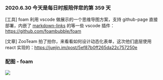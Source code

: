 ### 2020.6.30 今天是每日时报陪伴您的第 359 天

[工具] foam 利用 vscode 做展示的一个思维导图方案，支持 github-page 直接部署，内嵌了 [markdown-links](https://github.com/tchayen/markdown-links) 的等一些 vscode 插件：<https://github.com/foambubble/foam>

[文章] ZooTeam 拍了拍你，来看看如何设计动态化表单，这次他们底层使用 react 实现的：<https://juejin.im/post/5ef87b0ff265da22c757250e>

### 配图 - foam

![](https://github.com/foambubble/foam/raw/master/assets/images/foam-features-dark-mode-demo.png)
